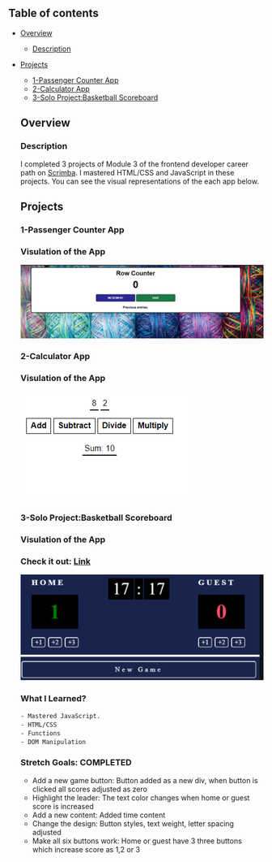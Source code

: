 ## Table of contents

- [Overview](#overview)
  - [Description](#description)
- [Projects](#projects)
  - [1-Passenger Counter App](#passenger-counter)
  - [2-Calculator App](#calculator)
  - [3-Solo Project:Basketball Scoreboard](#solo-project-basketball-scoreboard)
  
  ## Overview
  ### Description
  I completed 3 projects of Module 3 of the frontend developer career path on [Scrimba](https://scrimba.com/learn/frontend/solo-project-basketball-scoreboard-cz9adVfP). I mastered HTML/CSS and JavaScript in these projects. 
  You can see the visual representations of the each app below.
  
  ## Projects
  ### 1-Passenger Counter App
  ### Visulation of the App 

    ![image](./1-passenger-counter/passenger.png)
    
  ### 2-Calculator App
  ### Visulation of the App 

    ![image](./2-calculator-challenge/calculator.png)
    
  ### 3-Solo Project:Basketball Scoreboard
  ### Visulation of the App 
  ### Check it out: [Link](https://basketball-scoreboard-challenge.netlify.app/)

    ![image](./solo-project-basketball-scoreboard/solo-project.png)
    

 
  ### What I Learned?
  ```bash
  - Mastered JavaScript.
  - HTML/CSS
  - Functions
  - DOM Manipulation
  
  ```


  ### Stretch Goals: COMPLETED

  - Add a new game button: Button added as a new div, when button is clicked all scores adjusted as zero
  - Highlight the leader: The text color changes when home or guest score is increased
  - Add a new content: Added time content
  - Change the design: Button styles, text weight, letter spacing adjusted
  - Make all six buttons work: Home or guest have 3 three buttons which increase score as 1,2 or 3
